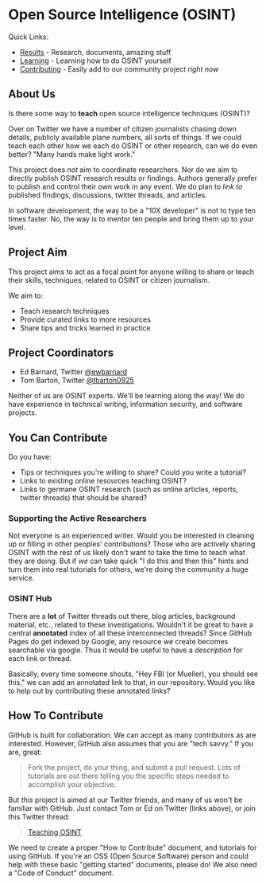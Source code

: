 # Open Source Intelligence (OSINT)

Quick Links:

- [Results](Results/index.md) - Research, documents, amazing stuff
- [Learning](Learning/index.md) - Learning how to do OSINT yourself
- [Contributing](Contributing/index.md) - Easily add to our community project *right now*

## About Us

Is there some way to **teach** open source intelligence techniques (OSINT)?

Over on Twitter we have a number of citizen journalists chasing down details,
publicly available plane numbers, all sorts of things. If we could teach each
other how we each do OSINT or other research, can we do even better?
"Many hands make light work."

This project does *not* aim to coordinate researchers. Nor do we aim to directly publish
OSINT research results or findings. Authors generally prefer to publish and control
their own work in any event. We do plan to *link to* published findings, discussions,
twitter threads, and articles.

In software development, the way to be a "10X developer" is not to type ten times
faster. No, the way is to mentor ten people and bring them up to your level.

## Project Aim

This project aims to act as a focal point for anyone willing to
share or teach their skills, techniques, related to OSINT or citizen journalism.

We aim to:

- Teach research techniques
- Provide curated links to more resources
- Share tips and tricks learned in practice

## Project Coordinators

- Ed Barnard, Twitter [@ewbarnard](https://twitter.com/ewbarnard)
- Tom Barton, Twitter [@tbarton0925](https://twitter.com/tbarton0925)

Neither of us are OSINT experts. We'll be learning along the way!
We do have experience in technical writing, information security,
and software projects.

## You Can Contribute

Do you have:

- Tips or techniques you're willing to share? Could you write a tutorial?
- Links to existing online resources teaching OSINT?
- Links to germane OSINT research (such as online articles, reports, twitter threads)
  that should be shared?
  
### Supporting the Active Researchers
  
Not everyone is an experienced writer. Would you be interested in cleaning up or
filling in other peoples' contributions? Those who are actively sharing OSINT with
the rest of us likely don't want to take the time to teach what they are doing.
But if *we* can take quick "I do this and then this" hints and turn them into real
tutorials for others, we're doing the community a huge service.

### OSINT Hub

There are a **lot** of Twitter threads out there, blog articles, background material,
etc., related to these investigations. Wouldn't it be great to have a central
**annotated** index of all these interconnected threads? Since GitHub Pages do get indexed
by Google, any resource we create becomes searchable via google. Thus it would be
useful to have a *description* for each link or thread.

Basically, every time someone shouts, "Hey FBI (or Mueller), you should see this," we
can add an annotated link to that, in our repository. Would you like to help out by
contributing these annotated links?

## How To Contribute

GitHub is built for collaboration. We can accept as many contributors as are interested.
However, GitHub also assumes that you are "tech savvy." If you are, great:

 > Fork the project, do your thing, and submit a pull request. Lots of tutorials are out there
   telling you the specific steps needed to accomplish your objective.
   
But *this* project is aimed at our Twitter friends, and many of us won't be familiar with
GitHub. Just contact Tom or Ed on Twitter (links above), or join this Twitter thread:

> [Teaching OSINT](https://twitter.com/ewbarnard/status/997651562750242816)

We need to create a proper "How to Contribute" document, and tutorials for using GitHub.
If you're an OSS (Open Source Software) person and could help with these basic
"getting started" documents, please do! We also need a "Code of Conduct" document.
